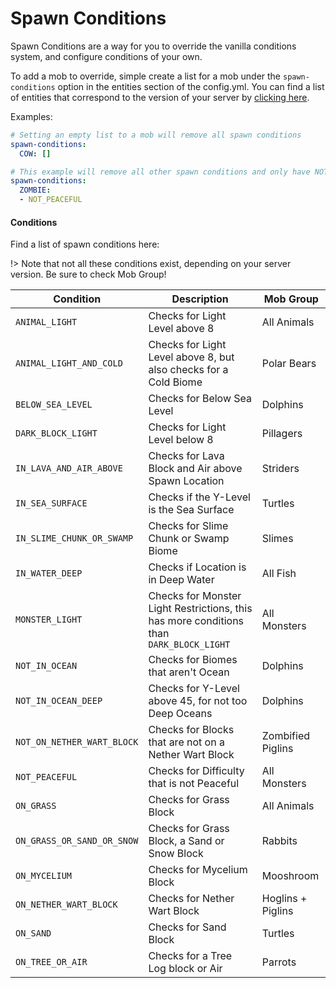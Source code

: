 # Spawn Conditions
Spawn Conditions are a way for you to override the vanilla conditions system,
and configure conditions of your own.

To add a mob to override, simple create a list for a mob under the `spawn-conditions` option in the entities section of the config.yml. You can find a list of entities that correspond to the version of your server by [clicking here](https://bg-software.com/entities/).

Examples:
```yaml
# Setting an empty list to a mob will remove all spawn conditions
spawn-conditions:
  COW: []

# This example will remove all other spawn conditions and only have NOT_PEACEFUL as a spawn condition for Zombie.
spawn-conditions:
  ZOMBIE:
  - NOT_PEACEFUL

```

#### Conditions
Find a list of spawn conditions here:

!> Note that not all these conditions exist, depending on your server version. Be sure to check Mob Group!

|         Condition        |                                          Description                                    |      Mob Group     |
| ------------------------ | --------------------------------------------------------------------------------------- | ------------------ |
| `ANIMAL_LIGHT`             | Checks for Light Level above 8                                                          | All Animals        |
| `ANIMAL_LIGHT_AND_COLD`    | Checks for Light Level above 8, but also checks for a Cold Biome                        | Polar Bears        |
| `BELOW_SEA_LEVEL`         | Checks for Below Sea Level                                                              | Dolphins           |
| `DARK_BLOCK_LIGHT`         | Checks for Light Level below 8                                                          | Pillagers          |
| `IN_LAVA_AND_AIR_ABOVE`    | Checks for Lava Block and Air above Spawn Location                                      | Striders           |
| `IN_SEA_SURFACE`           | Checks if the Y-Level is the Sea Surface                                                | Turtles            |
| `IN_SLIME_CHUNK_OR_SWAMP`  | Checks for Slime Chunk or Swamp Biome                                                   | Slimes             |
| `IN_WATER_DEEP`            | Checks if Location is in Deep Water                                                     | All Fish           |
| `MONSTER_LIGHT`            | Checks for Monster Light Restrictions, this has more conditions than `DARK_BLOCK_LIGHT` | All Monsters       |
| `NOT_IN_OCEAN`             | Checks for Biomes that aren't Ocean                                                     | Dolphins           |
| `NOT_IN_OCEAN_DEEP`        | Checks for Y-Level above 45, for not too Deep Oceans                                    | Dolphins           |
| `NOT_ON_NETHER_WART_BLOCK` | Checks for Blocks that are not on a Nether Wart Block                                   | Zombified Piglins  |
| `NOT_PEACEFUL`             | Checks for Difficulty that is not Peaceful                                              | All Monsters       |
| `ON_GRASS`                 | Checks for Grass Block                                                                  | All Animals        |
| `ON_GRASS_OR_SAND_OR_SNOW` | Checks for Grass Block, a Sand or Snow Block                                            | Rabbits            |
| `ON_MYCELIUM`              | Checks for Mycelium Block                                                               | Mooshroom          |
| `ON_NETHER_WART_BLOCK`     | Checks for Nether Wart Block                                                            | Hoglins + Piglins  |
| `ON_SAND`                 | Checks for Sand Block                                                                   | Turtles           |
| `ON_TREE_OR_AIR`          | Checks for a Tree Log block or Air                                                      | Parrots           |
